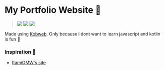 # My Portfolio Website 🌟

> [<img src="https://ziadoua.github.io/m3-Markdown-Badges/badges/IDEA/idea1.svg">]()
> [<img src="https://ziadoua.github.io/m3-Markdown-Badges/badges/Netlify/netlify1.svg">]()
> [<img src="https://ziadoua.github.io/m3-Markdown-Badges/badges/Kotlin/kotlin1.svg">]()

Made using [Kobweb](https://kobweb.varabyte.com/). Only because i dont want to learn javascript and kotlin is fun 🫠

### Inspiration 🌟
- [ItamiOMW's site](https://github.com/ItamiOMW/ItamiMobileSite)